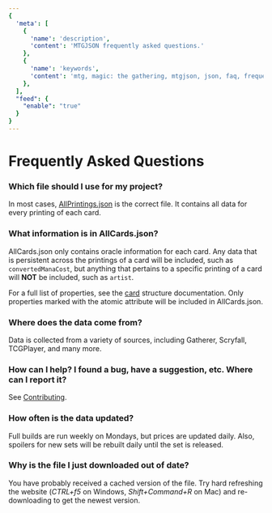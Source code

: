 ```yaml
---
{
  'meta': [
    {
      'name': 'description',
      'content': 'MTGJSON frequently asked questions.'
    },
    {
      'name': 'keywords',
      'content': 'mtg, magic: the gathering, mtgjson, json, faq, frequently asked questions',
    },
  ],
  "feed": {
    "enable": "true"
  }
}
---
```


# Frequently Asked Questions

### Which file should I use for my project?
In most cases, [AllPrintings.json](/files/AllPrintings.json) is the correct file. It contains all data for every printing of each card.

### What information is in AllCards.json?
AllCards.json only contains oracle information for each card. Any data that is persistent across the printings of a card will be included, such as `convertedManaCost`, but anything that pertains to a specific printing of a card will **NOT** be included, such as `artist`.

For a full list of properties, see the [card](/structures/card/) structure documentation. Only properties marked with the <span class="attribute atomic">atomic</span> attribute will be included in AllCards.json.

### Where does the data come from?
Data is collected from a variety of sources, including Gatherer, Scryfall, TCGPlayer, and many more.

### How can I help? I found a bug, have a suggestion, etc. Where can I report it?
See [Contributing](/#contributing).

### How often is the data updated?
Full builds are run weekly on Mondays, but prices are updated daily. Also, spoilers for new sets will be rebuilt daily until the set is released.

### Why is the file I just downloaded out of date?
You have probably received a cached version of the file. Try hard refreshing the website (*CTRL+f5* on Windows, *Shift+Command+R* on Mac) and re-downloading to get the newest version.
